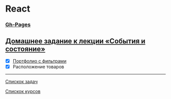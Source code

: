 # React
### [Gh-Pages]()

## [Домашнее задание к лекции «События и состояние»](https://github.com/TomSG03/ra16-homeworks/tree/master/events-state)

- [x] [Портфолио с фильтрами](https://github.com/TomSG03/ra-events-state-filter)
- [x] Расположение товаров

---
[Спискок задач](https://github.com/TomSG03/ra-homeworks-list)

[Спискок курсов](https://github.com/TomSG03/Training-in-Netology)
